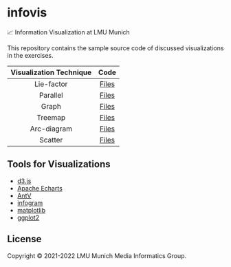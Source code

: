 # infovis

📈 Information Visualization at LMU Munich

This repository contains the sample source code of discussed visualizations in the exercises.

| Visualization Technique | Code |
|:--:|:--:|
| Lie-factor | [Files](./lie-factor) |
| Parallel | [Files](./parallel) |
| Graph | [Files](./graph) |
| Treemap | [Files](./treemap) |
| Arc-diagram | [Files](./arc-diagram) |
| Scatter | [Files](./scatter) |

## Tools for Visualizations

- [d3.js](https://d3js.org)
- [Apache Echarts](https://echarts.apache.org/)
- [AntV](https://antv.vision)
- [infogram](https://infogram.com/)
- [matplotlib](https://matplotlib.org/)
- [ggplot2](https://ggplot2.tidyverse.org)

## License

Copyright &copy; 2021-2022 LMU Munich Media Informatics Group.